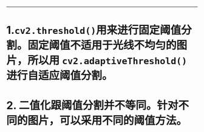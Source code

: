 
---

# 1.`cv2.threshold()`用来进行固定阈值分割。固定阈值不适用于光线不均匀的图片，所以用 `cv2.adaptiveThreshold()`进行自适应阈值分割。
# 2. 二值化跟阈值分割并不等同。针对不同的图片，可以采用不同的阈值方法。